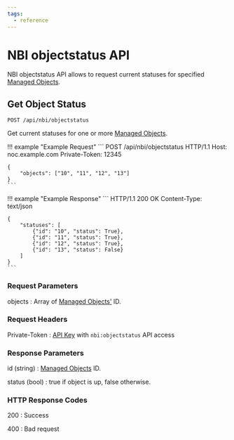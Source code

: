 ```yaml
---
tags:
  - reference
---
```

# NBI objectstatus API

NBI objectstatus API allows to request current statuses for
specified [Managed Objects](../../../user/reference/concepts/managed-object/index.md).

## Get Object Status

```
POST /api/nbi/objectstatus
```

Get current statuses for one or more [Managed Objects](../../../user/reference/concepts/managed-object/index.md).

<!-- prettier-ignore -->
!!! example "Example Request"
    ```
    POST /api/nbi/objectstatus HTTP/1.1
    Host: noc.example.com
    Private-Token: 12345

    {
        "objects": ["10", "11", "12", "13"]
    }
    ```

<!-- prettier-ignore -->
!!! example "Example Response"
    ```
    HTTP/1.1 200 OK
    Content-Type: text/json

    {
        "statuses": [
            {"id": "10", "status": True},
            {"id": "11", "status": True},
            {"id": "12", "status": True},
            {"id": "13", "status": False}
        ]
    }
    ```

### Request Parameters
objects
: Array of [Managed Objects'](../../../user/reference/concepts/managed-object/index.md) ID.

### Request Headers

Private-Token
: [API Key](../../../user/reference/concepts/apikey/index.md) with `nbi:objectstatus` API access

### Response Parameters
id (string)
: [Managed Objects](../../../user/reference/concepts/managed-object/index.md) ID.

status (bool)
: true if object is up, false otherwise.

### HTTP Response Codes

200
: Success

400
: Bad request
